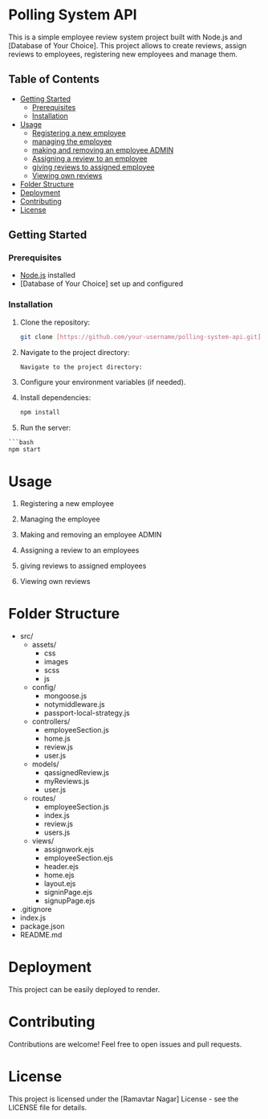 # Polling System API

This is a simple employee review system project built with Node.js and [Database of Your Choice]. This project allows to create reviews, assign reviews to employees, registering new employees and manage them.

## Table of Contents

- [Getting Started](#getting-started)
  - [Prerequisites](#prerequisites)
  - [Installation](#installation)
- [Usage](#usage)
  - [Registering a new employee](#registering-a-new-employee)
  - [managing the employee](#managing-the-employee)
  - [making and removing an employee ADMIN](#making-and-removing-an-employee-admin)
  - [Assigning a review to an employee](#assigning-a-review-to-an-employee)
  - [giving reviews to assigned employee](#giving-reviews-to-assigned-employees)
  - [Viewing own reviews](#viewing-own-reviews)
- [Folder Structure](#folder-structure)
- [Deployment](#deployment)
- [Contributing](#contributing)
- [License](#license)

## Getting Started

### Prerequisites

- [Node.js](https://nodejs.org/) installed
- [Database of Your Choice] set up and configured

### Installation

1. Clone the repository:

   ```bash
   git clone [https://github.com/your-username/polling-system-api.git](https://github.com/Ramavtar-Nagar/employee-review-system/tree/main)

2. Navigate to the project directory:
   
   ```bash
   Navigate to the project directory:

3. Configure your environment variables (if needed).

4. Install dependencies:

    ```bash
    npm install

  5. Run the server:

    ```bash
    npm start



  # Usage

  1. Registering a new employee
     
    
  2. Managing the employee


  3. Making and removing an employee ADMIN

  4. Assigning a review to an employees

  5. giving reviews to assigned employees

  6. Viewing own reviews



# Folder Structure

- src/
  - assets/
    - css
    - images
    - scss
    - js
  - config/
    - mongoose.js
    - notymiddleware.js
    - passport-local-strategy.js
  - controllers/
    - employeeSection.js
    - home.js
    - review.js
    - user.js
  - models/
    - qassignedReview.js
    - myReviews.js
    - user.js
  - routes/
    - employeeSection.js
    - index.js
    - review.js
    - users.js
  - views/
    - assignwork.ejs
    - employeeSection.ejs
    - header.ejs
    - home.ejs
    - layout.ejs
    - signinPage.ejs
    - signupPage.ejs
- .gitignore
- index.js
- package.json
- README.md


# Deployment
This project can be easily deployed to render.

# Contributing
Contributions are welcome! Feel free to open issues and pull requests.

# License
This project is licensed under the [Ramavtar Nagar] License - see the LICENSE file for details.
